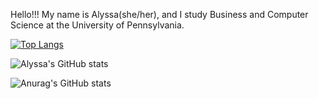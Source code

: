 
Hello!!! My name is Alyssa(she/her), and I study Business and Computer Science at the University of Pennsylvania. 

[![Top Langs](https://github-readme-stats.vercel.app/api/top-langs/?username=anuraghazra)](https://github.com/a1yssan13/github-readme-stats)


![Alyssa's GitHub stats](https://github-readme-stats.vercel.app/api?username=anuraghazra&show_icons=true)

![Anurag's GitHub stats](https://github-readme-stats.vercel.app/api?username=anuraghazra&show_icons=true&theme=synthwave)